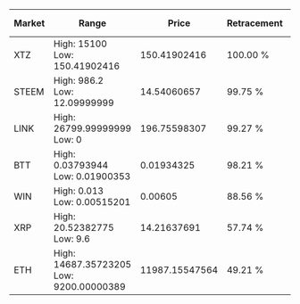 | Market | Range | Price| Retracement | Doubles to 50% |
| --- | --- | --- | --- | --- |
| XTZ | High: 15100<br />Low: 150.41902416 | 150.41902416 | 100.00 % | 50.69 |
| STEEM | High: 986.2<br />Low: 12.09999999 | 14.54060657 | 99.75 % | 34.33 |
| LINK | High: 26799.99999999<br />Low: 0 | 196.75598307 | 99.27 % | 68.10 |
| BTT | High: 0.03793944<br />Low: 0.01900353 | 0.01934325 | 98.21 % | 1.47 |
| WIN | High: 0.013<br />Low: 0.00515201 | 0.00605 | 88.56 % | 1.50 |
| XRP | High: 20.52382775<br />Low: 9.6 | 14.21637691 | 57.74 % | 1.06 |
| ETH | High: 14687.35723205<br />Low: 9200.00000389 | 11987.15547564 | 49.21 % | 0.00 |
